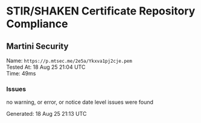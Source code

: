 # STIR/SHAKEN Certificate Repository Compliance

## Martini Security

Name: `https://p.mtsec.me/2e5a/Ykxva1pj2cje.pem`\
Tested At: 18 Aug 25 21:04 UTC\
Time: 49ms

### Issues

no warning, or error, or notice date level issues were found

Generated: 18 Aug 25 21:13 UTC